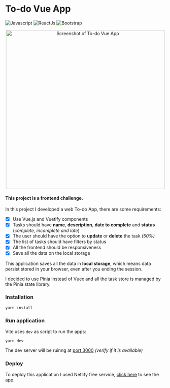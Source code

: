 # To-do Vue App

![Javascript](https://img.shields.io/badge/javascript-grey?style=for-the-badge&logo=javascript)
![ReactJs](https://img.shields.io/badge/ReactJs-grey?style=for-the-badge&logo=react)
![Bootstrap](https://img.shields.io/badge/bootstrap-CCC?style=for-the-badge&logo=bootstrap)
<!-- ![Vue.js](https://img.shields.io/badge/vuejs-%2335495e.svg?style=for-the-badge&logo=vuedotjs&logoColor=%234FC08D)
![Vuetify](https://img.shields.io/badge/Vuetify-1867C0?style=for-the-badge&logo=vuetify&logoColor=AEDDFF)
![TypeScript](https://img.shields.io/badge/typescript-%23007ACC.svg?style=for-the-badge&logo=typescript&logoColor=white)
![Vite](https://img.shields.io/badge/vite-%23646CFF.svg?style=for-the-badge&logo=vite&logoColor=white)
![Jest](https://img.shields.io/badge/-jest-%23C21325?style=for-the-badge&logo=jest&logoColor=white)
![SASS](https://img.shields.io/badge/SASS-hotpink.svg?style=for-the-badge&logo=SASS&logoColor=white) -->

<div align="center">
    <img src="./src/assets/print_todo_vue_app.png" alt="Screenshot of To-do Vue App" width="500px" />
</div>

#### This project is a frontend challenge.

In this project I developed a web To-do App, there are some requirements:

- [x] Use Vue.js and Vuetify components
- [x] Tasks should have **name**, **description**, **date to complete** and **status** (_complete, incomplete and late_)
- [x] The user should have the option to **update** or **delete** the task *(50%)*
- [x] The list of tasks should have filters by status
- [x] All the frontend should be responsiveness
- [x] Save all the data on the local storage

This application saves all the data in **local storage**, which means data persist stored in your browser, even after you ending the session.

I decided to use [Pinia](https://pinia.vuejs.org/) instead of Vuex and all the task store is managed by the Pinia state library.

### Installation
`yarn install`

### Run application
Vite uses `dev` as script to run the apps:

`yarn dev`

The dev server will be ruinng at [port 3000](http://localhost:3000) _(verify if it is available)_

### Deploy
To deploy this application I used Netlify free service, [click here](https://todo-vue-app-allankildare.netlify.app/) to see the app.
